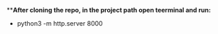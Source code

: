 ****After cloning the repo, in the project path open teerminal and run:**
-  python3 -m http.server 8000

